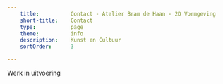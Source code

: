 ```yaml
---
    title:          Contact - Atelier Bram de Haan - 2D Vormgeving
    short-title:    Contact
    type:           page
    theme:          info
    description:    Kunst en Cultuur
    sortOrder:      3

---
```


Werk in uitvoering


